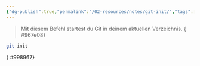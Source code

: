 ```yaml
---
{"dg-publish":true,"permalink":"/02-resources/notes/git-init/","tags":["git/init"],"noteIcon":"","updated":"2025-09-05T10:12:29.630+02:00"}
---
```


>Mit diesem Befehl startest du Git in deinem aktuellen Verzeichnis.
{ #967e08}

```bash
git init
```
{ #998967}




